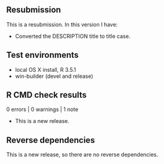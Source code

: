 ## Resubmission
This is a resubmission. In this version I have:

* Converted the DESCRIPTION title to title case.


## Test environments
* local OS X install, R 3.5.1
* win-builder (devel and release)

## R CMD check results

0 errors | 0 warnings | 1 note

* This is a new release.

## Reverse dependencies

This is a new release, so there are no reverse dependencies.

